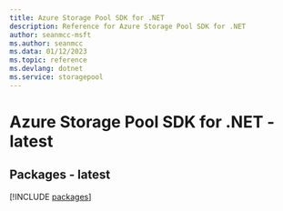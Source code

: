 ```yaml
---
title: Azure Storage Pool SDK for .NET
description: Reference for Azure Storage Pool SDK for .NET
author: seanmcc-msft
ms.author: seanmcc
ms.data: 01/12/2023
ms.topic: reference
ms.devlang: dotnet
ms.service: storagepool
---
```

# Azure Storage Pool SDK for .NET - latest
## Packages - latest
[!INCLUDE [packages](storage-pool-index.md)]